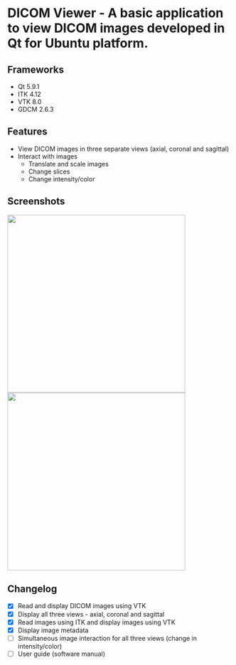 # DICOM Viewer - A basic application to view DICOM images developed in Qt for Ubuntu platform.
## Frameworks
- Qt 5.9.1
- ITK 4.12
- VTK 8.0
- GDCM 2.6.3
## Features
- View DICOM images in three separate views (axial, coronal and sagittal)
- Interact with images
  - Translate and scale images
  - Change slices
  - Change intensity/color

## Screenshots
<img src="https://github.com/codeman110/QtDICOMViewer/blob/master/misc/screenshot1.png" width="400"> <img src="https://github.com/codeman110/QtDICOMViewer/blob/master/misc/screenshot2.png" width="400">
## Changelog
- [x] Read and display DICOM images using VTK
- [x] Display all three views - axial, coronal and sagittal
- [x] Read images using ITK and display images using VTK
- [x] Display image metadata
- [ ] Simultaneous image interaction for all three views (change in intensity/color)
- [ ] User guide (software manual)
